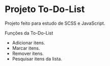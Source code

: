 # Projeto To-Do-List

Projeto feito para estudo de SCSS e JavaScript.

Funções da To-Do-List
- Adicionar itens.
- Marcar itens.
- Remover itens.
- Pesquisar itens da lista.